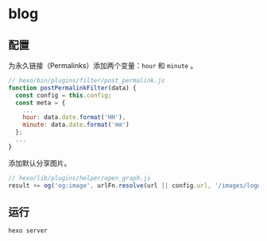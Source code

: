# blog

## 配置

为永久链接（Permalinks）添加两个变量：`hour` 和 `minute` 。

``` js
// hexo/bin/plugins/filter/post_permalink.js
function postPermalinkFilter(data) {
  const config = this.config;
  const meta = {
    ...
    hour: data.date.format('HH'),
    minute: data.date.format('mm')
  };
  ...
}
```

添加默认分享图片。

``` js
// hexo/lib/plugins/helper/open_graph.js
result += og('og:image', urlFn.resolve(url || config.url, '/images/logo.png'), false);
```

## 运行

```
hexo server
```

